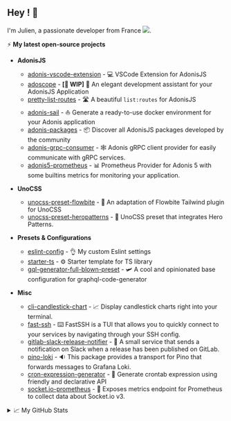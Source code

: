 ## Hey ! 🤙
<div align="">
  <p>
    I'm Julien, a passionate developer from France <img src="https://img.icons8.com/color/15/000000/france.png"/>. 
  </p>
</div>
 
⚡ **My latest open-source projects**

- **AdonisJS**
  - [adonis-vscode-extension](https://github.com/Julien-R44/adonis-vscode-extension) - 💻 VSCode Extension for AdonisJS
  - [adoscope](https://github.com/Julien-R44/adoscope) - **[🚧 WIP]** 🔭 An elegant development assistant for your AdonisJS Application
  - [pretty-list-routes](https://github.com/Julien-R44/pretty-list-routes) - 🛣️ A beautiful `list:routes` for AdonisJS
  - [adonis-sail](https://github.com/Julien-R44/adonis-sail) - ⛵ Generate a ready-to-use docker environment for your Adonis application
  - [adonis-packages](https://github.com/adonisjs-community/adonis-packages) - 📦 Discover all AdonisJS packages developed by the community
  - [adonis-grpc-consumer](https://github.com/Julien-R44/adonis-grpc-consumer) - 🕸️ Adonis gRPC client provider for easily communicate with gRPC services.
  - [adonis5-prometheus](https://github.com/Julien-R44/adonis5-prometheus) - 📊 Prometheus Provider for Adonis 5 with some builtins metrics for monitoring your application.
  
- **UnoCSS**
  - [unocss-preset-flowbite](https://github.com/Julien-R44/unocss-preset-flowbite) - 💅 An adaptation of Flowbite Tailwind plugin for UnoCSS
  - [unocss-preset-heropatterns](https://github.com/Julien-R44/unocss-preset-heropatterns) - 🏁 UnoCSS preset that integrates Hero Patterns.

- **Presets & Configurations**
  - [eslint-config](https://github.com/Julien-R44/eslint-config) - 👌 My custom Eslint settings
  - [starter-ts](https://github.com/Julien-R44/starter-ts) - ⚙️ Starter template for TS library
  - [gql-generator-full-blown-preset](https://github.com/Julien-R44/gql-generator-full-blown-preset) - 🛩 A cool and opinionated base configuration for graphql-code-generator
  
- **Misc**
  - [cli-candlestick-chart](https://github.com/Julien-R44/cli-candlestick-chart) - 📈 Display candlestick charts right into your terminal.
  - [fast-ssh](https://github.com/Julien-R44/fast-ssh) - ⌨️ FastSSH is a TUI that allows you to quickly connect to your services by navigating through your SSH config.
  - [gitlab-slack-release-notifier](https://github.com/Julien-R44/gitlab-slack-release-notifier) - 🤖 A small service that sends a notification on Slack when a release has been published on GitLab.
  - [pino-loki](https://github.com/Julien-R44/pino-loki) - 🔉 This package provides a transport for Pino that forwards messages to Grafana Loki.
  - [cron-expression-generator](https://github.com/Julien-R44/cron-expression-generator) - 🔧 Generate crontab expression using friendly and declarative API
  - [socket.io-prometheus](https://github.com/Julien-R44/socket.io-prometheus-v3) - 📡 Exposes metrics endpoint for Prometheus to collect data about Socket.io v3.

<details>
  <summary>📈 My GitHub Stats</summary> 
  <h2>&#x1f4c8; GitHub Stats</h2>

  <a href="https://github.com/Julien-R44">
    <img align="center" src="https://github-readme-stats.vercel.app/api/top-langs/?username=julien-r44&&hide=html,makefile,c%2B%2B,c,vcl,groff,dockerfile,shell,objective-c&title_color=ffffff&text_color=c9cacc&icon_color=2bbc8a&bg_color=1d1f21&count_private=true&langs_count=3" />
  </a>
  &nbsp;&nbsp;
  <a href="https://github.com/Julien-R44">
    <img align="center" src="https://github-readme-stats.vercel.app/api?username=julien-r44&show_icons=true&line_height=27&count_private=true&title_color=ffffff&text_color=c9cacc&icon_color=2bbc8a&bg_color=1d1f21" />
  </a>
</details>
